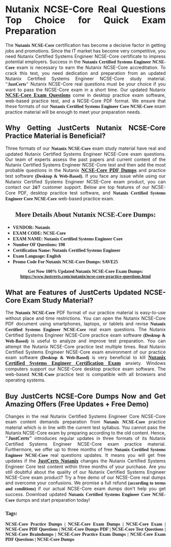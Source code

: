 <h1 style="text-align: justify;"><strong>Nutanix NCSE-Core Real Questions Top Choice for Quick Exam Preparation</strong></h1>

<p style="text-align: justify;">The <span style="font-family:Georgia,serif;"><strong>Nutanix NCSE-Core</strong></span> certification has become a decisive factor in getting jobs and promotions. Since the IT market has become very competitive, you need Nutanix Certified Systems Engineer NCSE-Core certificate to impress potential employers. Success in the <span style="font-family:Georgia,serif;"><strong>Nutanix Certified Systems Engineer NCSE-Core</strong></span> exam is necessary to earn the Nutanix NCSE-Core accreditation. To crack this test, you need dedication and preparation from an updated Nutanix Certified Systems Engineer NCSE-Core study material. <span style="font-size:14px;"><span style="font-family:Georgia,serif;"><strong>"JustCerts"</strong></span></span> Nutanix NCSE-Core real questions must be your choice if you want to pass the NCSE-Core exam in a short time. Our updated Nutanix <a href="https://www.justcerts.com/nutanix/ncse-core-practice-questions.html"><span style="font-size:16px;"><span style="font-family:Georgia,serif;"><strong>NCSE-Core Exam Questions</strong></span></span></a> come in desktop practice exam software, web-based practice test, and a NCSE-Core PDF format. We ensure that these formats of our <span style="font-family:Georgia,serif;"><strong>Nutanix Certified Systems Engineer Core NCSE-Core</strong></span> exam practice material will be enough to meet your preparation needs.</p>

<h2 style="text-align: justify;"><strong>Why Getting JustCerts Nutanix NCSE-Core Practice Material is Beneficial?</strong></h2>

<p style="text-align: justify;">Three formats of our <span style="font-family:Georgia,serif;"><strong>Nutanix NCSE-Core</strong></span> exam study material have real and updated Nutanix Certified Systems Engineer NCSE-Core exam questions. Our team of experts assess the past papers and current content of the Nutanix Certified Systems Engineer NCSE-Core test and then add the most probable questions in the Nutanix <a href="https://www.justcerts.com/nutanix/ncse-core-practice-questions.html"><span style="font-size:16px;"><span style="font-family:Georgia,serif;"><strong>NCSE-Core PDF Dumps</strong></span></span></a> and practice test software <span style="font-family:Georgia,serif;"><strong>(Desktop & Web-Based)</strong></span>. If you face any issue while using our Nutanix Certified Systems Engineer NCSE-Core exam product, you can contact our <span style="font-family:Georgia,serif;"><strong>24/7</strong></span> customer support. Below are top features of our NCSE-Core PDF, desktop practice test software, and <span style="font-family:Georgia,serif;"><strong>Nutanix Certified Systems Engineer Core NCSE-Core</strong></span> web-based practice exam.</p>

<h2 style="text-align: center;"><strong><span style="font-family:Georgia,serif;">More Details About Nutanix NCSE-Core Dumps:</span></strong></h2>

<ul>
	<li style="text-align: justify;"><span style="font-size:14px;"><span style="font-family:Georgia,serif;"><strong>VENDOR: Nutanix</strong></span></span></li>
	<li style="text-align: justify;"><span style="font-size:14px;"><span style="font-family:Georgia,serif;"><strong>EXAM CODE: NCSE-Core</strong></span></span></li>
	<li style="text-align: justify;"><span style="font-size:14px;"><span style="font-family:Georgia,serif;"><strong>EXAM NAME: Nutanix Certified Systems Engineer Core</strong></span></span></li>
	<li style="text-align: justify;"><span style="font-size:14px;"><span style="font-family:Georgia,serif;"><strong>Number OF Questions: 198</strong></span></span></li>
	<li style="text-align: justify;"><span style="font-size:14px;"><span style="font-family:Georgia,serif;"><strong>Certification Name: Nutanix Certified Systems Engineer</strong></span></span></li>
	<li style="text-align: justify;"><span style="font-size:14px;"><span style="font-family:Georgia,serif;"><strong>Exam Language: English</strong></span></span></li>
	<li style="text-align: justify;"><span style="font-size:14px;"><span style="font-family:Georgia,serif;"><strong>Promo Code For Nutanix NCSE-Core Dumps: SAVE25</strong></span></span></li>
</ul>

<p style="text-align: center;"><strong><span style="font-family:Georgia,serif;"><span style="font-size:14px;">Get Now 100% Updated Nutanix NCSE-Core Exam Dumps:</span> <a href="https://www.justcerts.com/nutanix/ncse-core-practice-questions.html">https://www.justcerts.com/nutanix/ncse-core-practice-questions.html</a></span></strong></p>

<h2 style="text-align: justify;"><strong>What are Features of JustCerts Updated NCSE-Core Exam Study Material?</strong></h2>

<p style="text-align: justify;">The <span style="font-family:Georgia,serif;"><strong>Nutanix NCSE-Core</strong></span> PDF format of our practice material is easy-to-use without place and time restrictions. You can open the Nutanix NCSE-Core PDF document using smartphones, laptops, or tablets and revise <span style="font-family:Georgia,serif;"><strong>Nutanix Certified Systems Engineer NCSE-Core</strong></span> real exam questions. The Nutanix Certified Systems Engineer NCSE-Core practice exam software <span style="font-family:Georgia,serif;"><strong>(Desktop & Web-Based)</strong></span> is useful to analyze and improve test preparation. You can attempt the Nutanix NCSE-Core practice test multiple times. Real Nutanix Certified Systems Engineer NCSE-Core exam environment of our practice exam software <span style="font-family:Georgia,serif;"><strong>(Desktop & Web-Based)</strong></span> is very beneficial to kill <a href="https://www.justcerts.com/nutanix/nutanix-certified-systems-engineer-certification-exams.html"><span style="font-size:16px;"><span style="font-family:Georgia,serif;"><strong>Nutanix Certified Systems Engineer Certification Exam</strong></span></span></a> anxiety. Windows computers support our NCSE-Core desktop practice exam software. The web-based <span style="font-family:Georgia,serif;"><strong>NCSE-Core </strong></span> practice test is compatible with all browsers and operating systems.</p>

<h2 style="text-align: justify;"><strong>Buy JustCerts NCSE-Core Dumps Now and Get Amazing Offers (Free Updates + Free Demo)</strong></h2>

<p style="text-align: justify;">Changes in the real Nutanix Certified Systems Engineer Core NCSE-Core exam content demands preparation from <span style="font-family:Georgia,serif;"><strong>Nutanix NCSE-Core</strong></span> practice material which is in line with the current test syllabus. You cannot pass the Nutanix NCSE-Core exam by preparing according to the old content. Hence, <span style="font-size:16px;"><span style="font-family:Georgia,serif;"><strong>"JustCerts"</strong></span></span> introduces regular updates in three formats of its Nutanix Certified Systems Engineer NCSE-Core exam practice material. Furthermore, we offer up to three months of free <span style="font-family:Georgia,serif;"><strong>Nutanix Certified Systems Engineer NCSE-Core </strong></span>real questions updates. It means you will get free updates if the <a href="https://www.justcerts.com/nutanix-certification-exams.html"><span style="font-size:16px;"><span style="font-family:Georgia,serif;"><strong>JustCerts Nutanix</strong></span></span></a> changes the Nutanix Certified Systems Engineer Core test content within three months of your purchase. Are you still doubtful about the quality of our Nutanix Certified Systems Engineer NCSE-Core exam product? Try a free demo of our NCSE-Core real dumps and overcome your confusions. We promise a full refund <span style="font-family:Georgia,serif;"><strong>(according to terms and conditions)</strong></span> if our actual NCSE-Core exam dumps don't help you get success. Download updated <span style="font-family:Georgia,serif;"><strong>Nutanix Certified Systems Engineer Core NCSE-Core</strong></span> dumps and start preparation today!</p>

<h3 style="text-align: justify;"><span style="font-family:Georgia,serif;"><strong>Tags:</strong></span></h3>

<p style="text-align: justify;"><span style="font-family:Georgia,serif;"><strong>NCSE-Core Practice Dumps | NCSE-Core Exam Dumps | NCSE-Core Exam | NCSE-Core PDF Questions | NCSE-Core Dumps PDF | NCSE-Core Test Questions | NCSE-Core Braindumps | NCSE-Core Practice Exam Dumps | NCSE-Core Exam PDF Questions | NCSE-Core Dumps</strong></span></p>
